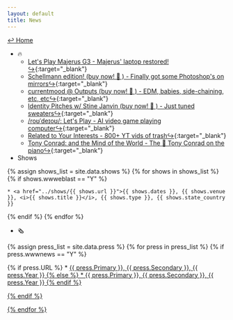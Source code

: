 ```yaml
---
layout: default
title: News
---
```

<a href="../">↩ Home </a>
* 🔥
	* [Let's Play Majerus G3 - Majerus' laptop restored!↪](https://coryarcangel.com/shows/715){:target="_blank"}
	* [Schellmann edition! (buy now! 💸 ) - Finally got some Photoshop's on mirrors↪](https://schellmannart.com/exhibitions/paperless-prints){:target="_blank"}
	* [currentmood @ Outputs (buy now! 💸 ) - EDM, babies, side-chaining, etc, etc↪](https://outputs.bandcamp.com/album/sampler1){:target="_blank"}
	* [Identity Pitches w/ Stine Janvin (buy now! 💸 ) - Just tuned sweaters↪](https://primaryinformation.org/product/identity-pitches/){:target="_blank"}
	* [/roʊˈdeɪoʊ/: Let's Play - AI video game playing computer↪](https://rodeo.computer/){:target="_blank"}
	* [Related to Your Interests - 800+ YT vids of trash↪](https://rtyi.coryarcangel.com/){:target="_blank"}
	* [Tony Conrad: and the Mind of the World - The 👑 Tony Conrad on the piano↪](http://musicandthemindofthe.world/){:target="_blank"}
* Shows

{% assign shows_list = site.data.shows %}
{% for shows in shows_list %}
{% if shows.wwweblast == "Y" %}

	* <a href="../shows/{{ shows.url }}">{{ shows.dates }}, {{ shows.venue }}, <i>{{ shows.title }}</i>, {{ shows.type }}, {{ shows.state_country }}

{% endif %}
{% endfor %}

* 🗞

{% assign press_list = site.data.press %}
{% for press in press_list %}
{% if press.wwwnews == "Y" %}

{% if press.URL %}
	* <a href="{{ press.URL }}">{{ press.Primary }}, {{ press.Secondary }}, {{ press.Year }}
{% else %}
	* {{ press.Primary }}, {{ press.Secondary }}, {{ press.Year }}
{% endif %}

{% endif %}	

{% endfor %}